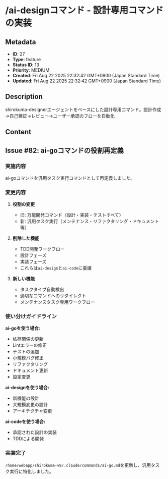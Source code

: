 # /ai-designコマンド - 設計専用コマンドの実装

## Metadata

- **ID**: 27
- **Type**: feature
- **Status ID**: 13
- **Priority**: MEDIUM
- **Created**: Fri Aug 22 2025 22:32:42 GMT+0900 (Japan Standard Time)
- **Updated**: Fri Aug 22 2025 22:32:42 GMT+0900 (Japan Standard Time)

## Description

shirokuma-designerエージェントをベースにした設計専用コマンド。設計作成→自己検証→レビュー→ユーザー承認のフローを自動化

## Content

## Issue #82: ai-goコマンドの役割再定義

### 実施内容

ai-goコマンドを汎用タスク実行コマンドとして再定義しました。

### 変更内容

1. **役割の変更**
   - 旧: 万能開発コマンド（設計・実装・テストすべて）
   - 新: 汎用タスク実行（メンテナンス・リファクタリング・ドキュメント等）

2. **削除した機能**
   - TDD開発ワークフロー
   - 設計フェーズ
   - 実装フェーズ
   - これらは`ai-design`と`ai-code`に委譲

3. **新しい機能**
   - タスクタイプ自動検出
   - 適切なコマンドへのリダイレクト
   - メンテナンスタスク専用ワークフロー

### 使い分けガイドライン

**ai-goを使う場合:**
- 依存関係の更新
- Lintエラーの修正
- テストの追加
- 小規模バグ修正
- リファクタリング
- ドキュメント更新
- 設定変更

**ai-designを使う場合:**
- 新機能の設計
- 大規模変更の設計
- アーキテクチャ変更

**ai-codeを使う場合:**
- 承認された設計の実装
- TDDによる開発

### 実装完了

`/home/webapp/shirokuma-v8/.claude/commands/ai-go.md`を更新し、汎用タスク実行に特化しました。
